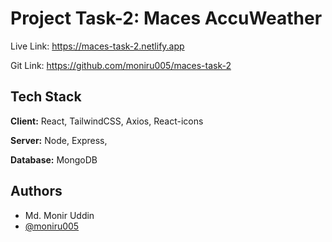 
# Project Task-2: Maces AccuWeather

Live Link: https://maces-task-2.netlify.app

Git Link: https://github.com/moniru005/maces-task-2


## Tech Stack

**Client:** React, TailwindCSS, Axios, React-icons

**Server:** Node, Express,

**Database:** MongoDB

## Authors
- Md. Monir Uddin
- [@moniru005](https://www.github.com/moniru005)

